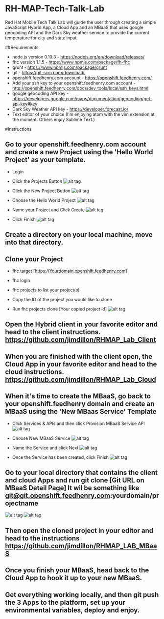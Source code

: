 # RH-MAP-Tech-Talk-Lab
Red Hat Mobile Tech Talk Lab will guide the user through creating a simple JavaScript Hybrid App, a Cloud App and an MBaaS that uses google geocoding API and the Dark Sky weather service to provide the current temperature for city and state input.

##Requirements:
* node.js version 0.10.3 - https://nodejs.org/en/download/releases/
* fhc version 1.1.5 - https://www.npmjs.com/package/fh-fhc
* grunt - https://www.npmjs.com/package/grunt
* git - https://git-scm.com/downloads
* openshift.feedhenry.com account - https://openshift.feedhenry.com/
* Add your ssh key to your openshift.feedhenry.com account - http://openshift.feedhenry.com/docs/dev_tools/local/ssh_keys.html
* google geocoding API key - https://developers.google.com/maps/documentation/geocoding/get-api-key#key
* Dark Sky Weather API key - https://developer.forecast.io/
* Text editor of your choice (I'm enjoying atom with the vim extension at the moment.  Others enjoy Sublime Text.)

#Instructions
## Go to your openshift.feedhenry.com account and create a new Project using the 'Hello World Project' as your template.
  * Login
  
  * Click the Projects Button
![alt tag](https://raw.github.com/jimdillon/RH-MAP-Tech-Talk-Lab/master/create_project_0.jpg)
  
  * Click the New Project Button
![alt tag](https://raw.github.com/jimdillon/RH-MAP-Tech-Talk-Lab/master/create_project_1.jpg)
  
  * Choose the Hello World Project
![alt tag](https://raw.github.com/jimdillon/RH-MAP-Tech-Talk-Lab/master/create_project_2.jpg)
  
  * Name your Project and Click Create
![alt tag](https://raw.github.com/jimdillon/RH-MAP-Tech-Talk-Lab/master/create_project_3.jpg)
  
  * Click Finish
  ![alt tag](https://raw.github.com/jimdillon/RH-MAP-Tech-Talk-Lab/master/create_project_4.jpg)


## Create a directory on your local machine, move into that directory.
## Clone your Project

  * fhc target [https://Yourdomain.openshift.feedhenry.com]

  * fhc login

  * fhc projects to list your project(s)

  * Copy the ID of the project you would like to clone

  * Run fhc projects clone [Your copied project id]
![alt tag](https://raw.github.com/jimdillon/RH-MAP-Tech-Talk-Lab/master/lab_fhc.jpg)

## Open the Hybrid client in your favorite editor and head to the client instructions. https://github.com/jimdillon/RHMAP_Lab_Client

## When you are finished with the client open, the Cloud App in your favorite editor and head to the cloud instructions. https://github.com/jimdillon/RHMAP_Lab_Cloud

## When it's time to create the MBaaS, go back to your openshift.feedhenry domain and create an MBaaS using the 'New MBaas Service' Template

* Click Services & APIs and then click Provision MBaaS Service API
![alt tag](https://raw.github.com/jimdillon/RH-MAP-Tech-Talk-Lab/master/create_MBaaS_0.jpg)

* Choose New MBaaS Service
![alt tag](https://raw.github.com/jimdillon/RH-MAP-Tech-Talk-Lab/master/create_MBaaS_1.jpg)
* Name the Service and click Next
![alt tag](https://raw.github.com/jimdillon/RH-MAP-Tech-Talk-Lab/master/create_MBaaS_2.jpg)
* Once the Service has been created, click Finish
![alt tag](https://raw.github.com/jimdillon/RH-MAP-Tech-Talk-Lab/master/create_MBaaS_3.jpg)

## Go to your local directory that contains the client and cloud Apps and run git clone [Git URL on MBaaS Detail Page]  It wil be something like git@git.openshift.feedhenry.com:yourdomain/projectname
![alt tag](https://raw.github.com/jimdillon/RH-MAP-Tech-Talk-Lab/master/create_MBaaS_4.jpg)
![alt tag](https://raw.github.com/jimdillon/RH-MAP-Tech-Talk-Lab/master/create_MBaaS_5.jpg)

## Then open the cloned project in your editor and head to the instructions https://github.com/jimdillon/RHMAP_LAB_MBaaS

## Once you finish your MBaaS, head back to the Cloud App to hook it up to your new MBaaS.

## Get everything working locally, and then git push the 3 Apps to the platform, set up your environmental variables, deploy and enjoy.
